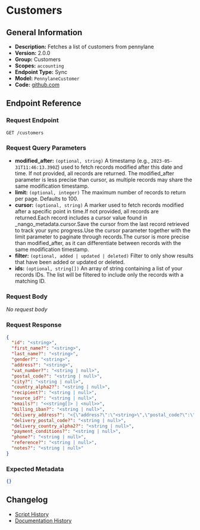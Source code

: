 <!-- BEGIN GENERATED CONTENT -->
# Customers

## General Information

- **Description:** Fetches a list of customers from pennylane
- **Version:** 2.0.0
- **Group:** Customers
- **Scopes:** `accounting`
- **Endpoint Type:** Sync
- **Model:** `PennylaneCustomer`
- **Code:** [github.com](https://github.com/NangoHQ/integration-templates/tree/main/integrations/pennylane/syncs/customers.ts)


## Endpoint Reference

### Request Endpoint

`GET /customers`

### Request Query Parameters

- **modified_after:** `(optional, string)` A timestamp (e.g., `2023-05-31T11:46:13.390Z`) used to fetch records modified after this date and time. If not provided, all records are returned. The modified_after parameter is less precise than cursor, as multiple records may share the same modification timestamp.
- **limit:** `(optional, integer)` The maximum number of records to return per page. Defaults to 100.
- **cursor:** `(optional, string)` A marker used to fetch records modified after a specific point in time.If not provided, all records are returned.Each record includes a cursor value found in _nango_metadata.cursor.Save the cursor from the last record retrieved to track your sync progress.Use the cursor parameter together with the limit parameter to paginate through records.The cursor is more precise than modified_after, as it can differentiate between records with the same modification timestamp.
- **filter:** `(optional, added | updated | deleted)` Filter to only show results that have been added or updated or deleted.
- **ids:** `(optional, string[])` An array of string containing a list of your records IDs. The list will be filtered to include only the records with a matching ID.

### Request Body

_No request body_

### Request Response

```json
{
  "id": "<string>",
  "first_name?": "<string>",
  "last_name?": "<string>",
  "gender?": "<string>",
  "address?": "<string>",
  "vat_number?": "<string | null>",
  "postal_code?": "<string | null>",
  "city?": "<string | null>",
  "country_alpha2?": "<string | null>",
  "recipient?": "<string | null>",
  "source_id?": "<string | null>",
  "emails?": "<<string[]> | <null>>",
  "billing_iban?": "<string | null>",
  "delivery_address?": "<{\"address?\":\"<string>\",\"postal_code?\":\"<string | null>\",\"city?\":\"<string | null>\",\"country_alpha2?\":\"<string | null>\"} | <null>>",
  "delivery_postal_code?": "<string | null>",
  "delivery_country_alpha2?": "<string | null>",
  "payment_conditions?": "<string | null>",
  "phone?": "<string | null>",
  "reference?": "<string | null>",
  "notes?": "<string | null>"
}
```

### Expected Metadata

```json
{}
```

## Changelog

- [Script History](https://github.com/NangoHQ/integration-templates/commits/main/integrations/pennylane/syncs/customers.ts)
- [Documentation History](https://github.com/NangoHQ/integration-templates/commits/main/integrations/pennylane/syncs/customers.md)

<!-- END  GENERATED CONTENT -->

